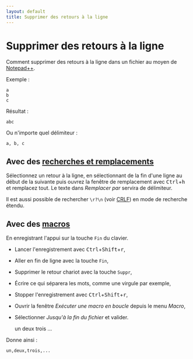 ```yaml
---
layout: default
title: Supprimer des retours à la ligne
---
```

# Supprimer des retours à la ligne

Comment supprimer des retours à la ligne dans un fichier au moyen de [Notepad++](notepad++.md).

Exemple :

    a
    b
    c

Résultat :

    abc

Ou n'importe quel délimiteur :

    a, b, c

## Avec des [recherches et remplacements](recherches-et-remplacements.md)

Sélectionnez un retour à la ligne, en sélectionnant de la fin d'une ligne au début de la suivante puis ouvrez la fenêtre de remplacement avec <kbd>Ctrl</kbd>+<kbd>h</kbd> et remplacez tout. Le texte dans *Remplacer par* servira de délimiteur.

Il est aussi possible de rechercher `\r?\n` (voir [CRLF](https://fr.wikipedia.org/wiki/Carriage_Return_Line_Feed)) en mode de recherche étendu.

## Avec des [macros](macros.md)

En enregistrant l'appui sur la touche `Fin` du clavier.

- Lancer l'enregistrement avec <kbd>Ctrl</kbd>+<kbd>Shift</kbd>+<kbd>r</kbd>,
- Aller en fin de ligne avec la touche `Fin`,
- Supprimer le retour chariot avec la touche `Suppr`,
- Écrire ce qui séparera les mots, comme une virgule par exemple,
- Stopper l'enregistrement avec <kbd>Ctrl</kbd>+<kbd>Shift</kbd>+<kbd>r</kbd>,
- Ouvrir la fenêtre *Exécuter une macro en boucle* depuis le menu *Macro*,
- Sélectionner *Jusqu'à la fin du fichier* et valider.

    un
    deux
    trois
    ...

Donne ainsi :

    un,deux,trois,...
